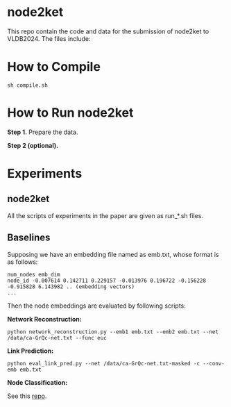 # node2ket

This repo contain the code and data for the submission of node2ket to VLDB2024. The files include:


# How to Compile

```
sh compile.sh
```

# How to Run node2ket

**Step 1.** Prepare the data.

**Step 2 (optional).** 


# Experiments

## node2ket

All the scripts of experiments in the paper are given as run_*.sh files.

## Baselines

Supposing we have an embedding file named as emb.txt, whose format is as follows:
```
num_nodes emb_dim
node_id -0.007614 0.142711 0.229157 -0.013976 0.196722 -0.156228 -0.915828 6.143982 .. (embedding vectors)
...
```
Then the node embeddings are evaluated by following scripts:

**Network Reconstruction:**

```
python network_reconstruction.py --emb1 emb.txt --emb2 emb.txt --net /data/ca-GrQc-net.txt --func euc
```

**Link Prediction:**
```
python eval_link_pred.py --net /data/ca-GrQc-net.txt-masked -c --conv-emb emb.txt
```

**Node Classification:**

See this [repo](https://github.com/ShawXh/Evaluate-Embedding).